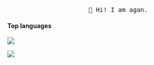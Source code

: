 
<p align="center">
<samp>👋 Hi! I am agan.</samp>

<h4>Top languages</h4>

<a><img src="https://readme.app.surmon.me/api/render?template_id=github-top-languages&props.username=agan-agan&props.background=transparent&props.count=12&props.columns=6&props.rowGap=22&props.columnGap=80&props.legendSize=6&svg.width=846&svg.height=176" />
</a>

<a>
<img src="https://github-readme-stats.vercel.app/api?username=agan-agan&theme=light&show_icons=true" />
</a>
</p>
